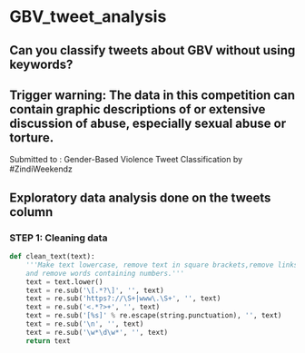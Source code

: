 # GBV_tweet_analysis

Can you classify tweets about GBV without using keywords?
---

## Trigger warning: The data in this competition can contain graphic descriptions of or extensive discussion of abuse, especially sexual abuse or torture.

Submitted to :  Gender-Based Violence Tweet Classification by #ZindiWeekendz



## Exploratory data analysis done on the tweets column

### STEP 1: Cleaning data
```py
def clean_text(text):
    '''Make text lowercase, remove text in square brackets,remove links,remove punctuation
    and remove words containing numbers.'''
    text = text.lower()
    text = re.sub('\[.*?\]', '', text)
    text = re.sub('https?://\S+|www\.\S+', '', text)
    text = re.sub('<.*?>+', '', text)
    text = re.sub('[%s]' % re.escape(string.punctuation), '', text)
    text = re.sub('\n', '', text)
    text = re.sub('\w*\d\w*', '', text)
    return text
    
 ```


